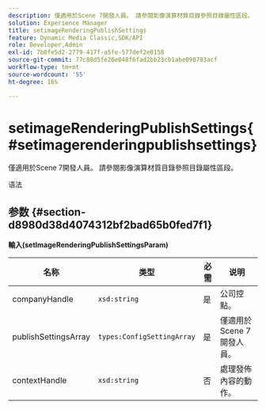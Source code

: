 ```yaml
---
description: 僅適用於Scene 7開發人員。 請參閱影像演算材質目錄參照目錄屬性區段。
solution: Experience Manager
title: setimageRenderingPublishSettings
feature: Dynamic Media Classic,SDK/API
role: Developer,Admin
exl-id: 7b0fe5d2-2779-417f-a5fe-577def2e0158
source-git-commit: 77c88d5fe20e048f6fad2bb23cb1abe090793acf
workflow-type: tm+mt
source-wordcount: '55'
ht-degree: 16%

---
```


# setimageRenderingPublishSettings{#setimagerenderingpublishsettings}

僅適用於Scene 7開發人員。 請參閱影像演算材質目錄參照目錄屬性區段。

语法

## 参数 {#section-d8980d38d4074312bf2bad65b0fed7f1}

**輸入(setImageRenderingPublishSettingsParam)**

| 名称 | 类型 | 必需 | 说明 |
|---|---|---|---|
| companyHandle | `xsd:string` | 是 | 公司控點。 |
| publishSettingsArray | `types:ConfigSettingArray` | 是 | 僅適用於Scene 7開發人員。 |
| contextHandle | `xsd:string` | 否 | 處理發佈內容的動作。 |
